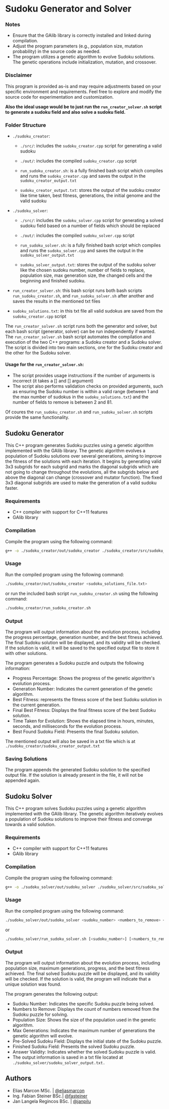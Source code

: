 # Sudoku Generator and Solver

### Notes
- Ensure that the GAlib library is correctly installed and linked during compilation.
- Adjust the program parameters (e.g., population size, mutation probability) in the source code as needed.
- The program utilizes a genetic algorithm to evolve Sudoku solutions. The genetic operations include initialization, mutation, and crossover.

### Disclaimer
This program is provided as-is and may require adjustments based on your specific environment and requirements.
Feel free to explore and modify the source code for experimentation and customization.

**Also the ideal usage would be to just run the `run_creator_solver.sh` script to generate a sudoku field and also solve a sudoku field.**

### Folder Structure

- `./sudoku_creator`:

  - `./src/`: includes the `sudoku_creator.cpp` script for generating a valid sudoku 

  - `./out/`: includes the compiled `sudoku_creator.cpp` script

  - `run_sudoku_creator.sh`: is a fully finished bash script which compiles and runs the `sudoku_creator.cpp` and saves the output in the `sudoku_creator_output.txt`

  - `sudoku_creator_output.txt`: stores the output of the sudoku creator like time taken, best fitness, generations, the initial genome and the valid sudoku

- `./sudoku_solver`:

  - `./src/`: includes the `sudoku_solver.cpp` script for generating a solved sudoku field based on a number of fields which should be replaced 

  - `./out/`: includes the compiled `sudoku_solver.cpp` script

  - `run_sudoku_solver.sh`: is a fully finished bash script which compiles and runs the `sudoku_solver.cpp` and saves the output in the `sudoku_solver_output.txt`

  - `sudoku_solver_output.txt`: stores the output of the sudoku solver like the chosen sudoku number, number of fields to replace, population size, max generation size, the changed cells and the beginning and finished sudoku.

- `run_creator_solver.sh`: this bash script runs both bash scripts `run_sudoku_creator.sh`, and `run_sudoku_solver.sh` after another and saves the results in the mentioned txt files

- `sudoku_solutions.txt`: in this txt file all valid sudokus are saved from the `sudoku_creator.cpp` script

The `run_creator_solver.sh` script runs both the generator and solver, but each bash script (generator, solver) can be run independently if wanted. The `run_creator_solver.sh` bash script automates the compilation and execution of the two C++ programs: a Sudoku creator and a Sudoku solver.
The script is divided into two main sections, one for the Sudoku creator and the other for the Sudoku solver.

#### Usage for the `run_creator_solver.sh`:
- The script provides usage instructions if the number of arguments is incorrect (it takes a [<sudokuNumber>] and [<numbersToRemove>] argument)
- The script also performs validation checks on provided arguments, such as ensuring the Sudoku number is within a valid range (between 1 and the max number of sudokus in the `sudoku_solutions.txt`) and the number of fields to remove is between 2 and 81.

Of coures the `run_sudoku_creator.sh` and `run_sudoku_solver.sh` scripts provide the same functionality.


## Sudoku Generator

This C++ program generates Sudoku puzzles using a genetic algorithm implemented with the GAlib library. The genetic algorithm evolves a population of Sudoku solutions over several generations, aiming to improve the fitness of the solutions with each iteration.
It begins by generating valid 3x3 subgrids for each subgrid and marks the diagonal subgrids which are not going to change throughout the evolutions, all the subgrids below and above the diagonal can change (crossover and mutator function). 
The fixed 3x3 diagonal subgrids are used to make the generation of a valid sudoku faster.

### Requirements
- C++ compiler with support for C++11 features
- GAlib library

### Compilation
Compile the program using the following command:

```sh
g++ -o ./sudoku_creator/out/sudoku_creator ./sudoku_creator/src/sudoku_creator.cpp -lga -fpermissive -Ofast
```

### Usage
Run the compiled program using the following command:

```sh
./sudoku_creator/out/sudoku_creator <sudoku_solutions_file.txt>
```

or run the included bash script `run_sudoku_creator.sh` using the following command:

```sh
./sudoku_creator/run_sudoku_creator.sh
```

### Output
The program will output information about the evolution process, including the progress percentage, generation number, and the best fitness achieved. 
The final Sudoku solution will be displayed, and its validity will be checked. If the solution is valid, it will be saved to the specified output file to store it with other solutions.

The program generates a Sudoku puzzle and outputs the following information:

- Progress Percentage: Shows the progress of the genetic algorithm's evolution process.
- Generation Number: Indicates the current generation of the genetic algorithm.
- Best Fitness: represents the fitness score of the best Sudoku solution in the current generation.
- Final Best Fitness: Displays the final fitness score of the best Sudoku solution.
- Time Taken for Evolution: Shows the elapsed time in hours, minutes, seconds, and milliseconds for the evolution process.
- Best Found Sudoku Field: Presents the final Sudoku solution.

The mentioned output will also be saved in a txt file which is at `./sudoku_creator/sudoku_creator_output.txt`

### Saving Solutions
The program appends the generated Sudoku solution to the specified output file. If the solution is already present in the file, it will not be appended again.


## Sudoku Solver

This C++ program solves Sudoku puzzles using a genetic algorithm implemented with the GAlib library. The genetic algorithm iteratively evolves a population of Sudoku solutions to improve their fitness and converge towards a valid solution.

### Requirements
- C++ compiler with support for C++11 features
- GAlib library

### Compilation
Compile the program using the following command:

```sh
g++ -o ./sudoku_solver/out/sudoku_solver ./sudoku_solver/src/sudoku_solver.cpp -lga -fpermissive -Ofast
```

### Usage
Run the compiled program using the following command:

```sh
./sudoku_solver/out/sudoku_solver <sudoku_number> <numbers_to_remove> <sudoku_solutions_file.txt>
```

or 

```sh
./sudoku_solver/run_sudoku_solver.sh [<sudoku_number>] [<numbers_to_remove>]
```

### Output
The program will output information about the evolution process, including population size, maximum generations, progress, and the best fitness achieved.
The final solved Sudoku puzzle will be displayed, and its validity will be checked. If the solution is valid, the program will indicate that a unique solution was found.

The program generates the following output:

- Sudoku Number: Indicates the specific Sudoku puzzle being solved.
- Numbers to Remove: Displays the count of numbers removed from the Sudoku puzzle for solving.
- Population Size: Shows the size of the population used in the genetic algorithm.
- Max Generations: Indicates the maximum number of generations the genetic algorithm will evolve.
- Pre-Solved Sudoku Field: Displays the initial state of the Sudoku puzzle.
- Finished Sudoku Field: Presents the solved Sudoku puzzle.
- Answer Validity: Indicates whether the solved Sudoku puzzle is valid.
- The output information is saved in a txt file located at `./sudoku_solver/sudoku_solver_output.txt.`


## Authors

- Elias Marcon MSc. | [@eliasmarcon](https://github.com/eliasmarcon)
- Ing. Fabian Steiner BSc.| [@fasteiner](https://github.com/fasteiner/)
- Jan Langela Regincos BSc. | [@janpilu](https://github.com/janpilu)